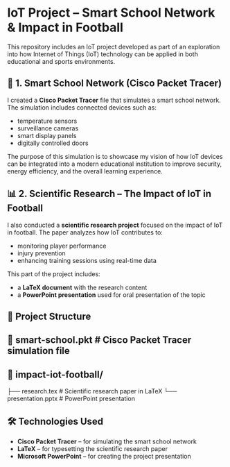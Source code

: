 # IoT Project – Smart School Network & Impact in Football

This repository includes an IoT project developed as part of an exploration into how Internet of Things (IoT) technology can be applied in both educational and sports environments.

## 🔌 1. Smart School Network (Cisco Packet Tracer)

I created a **Cisco Packet Tracer** file that simulates a smart school network. The simulation includes connected devices such as:
- temperature sensors  
- surveillance cameras  
- smart display panels  
- digitally controlled doors  

The purpose of this simulation is to showcase my vision of how IoT devices can be integrated into a modern educational institution to improve security, energy efficiency, and the overall learning experience.

## 📊 2. Scientific Research – The Impact of IoT in Football

I also conducted a **scientific research project** focused on the impact of IoT in football. The paper analyzes how IoT contributes to:
- monitoring player performance  
- injury prevention  
- enhancing training sessions using real-time data  

This part of the project includes:
- a **LaTeX document** with the research content  
- a **PowerPoint presentation** used for oral presentation of the topic  

## 📁 Project Structure
## 📁 smart-school.pkt # Cisco Packet Tracer simulation file 
## 📁 impact-iot-football/ 
  ├── research.tex # Scientific research paper in LaTeX 
  └── presentation.pptx # PowerPoint presentation


## 🛠️ Technologies Used

- **Cisco Packet Tracer** – for simulating the smart school network  
- **LaTeX** – for typesetting the scientific research paper  
- **Microsoft PowerPoint** – for creating the project presentation

